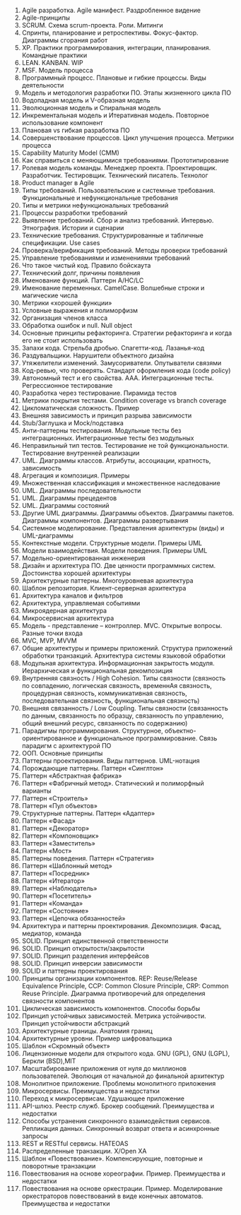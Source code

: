 1. Agile разработка. Agile манифест. Раздробленное видение
2. Agile-принципы
3. SCRUM. Схема scrum-проекта. Роли. Митинги
4. Спринты, планирование и ретроспективы. Фокус-фактор. Диаграммы сгорания работ
5. XP. Практики программирования, интеграции, планирования. Командные практики
6. LEAN. KANBAN. WIP
7. MSF. Модель процесса
8. Программный процесс. Плановые и гибкие процессы. Виды деятельности
9. Модель и методология разработки ПО. Этапы жизненного цикла ПО
10. Водопадная модель и V-образная модель
11. Эволюционная модель и Спиральная модель
12. Инкрементальная модель и Итеративная модель. Повторное использование компонент
13. Плановая vs гибкая разработка ПО
14. Совершенствование процессов. Цикл улучшения процесса. Метрики процесса
15. Capability Maturity Model (CMM)
16. Как справиться с меняющимися требованиями. Прототипирование
17. Ролевая модель команды. Менеджер проекта. Проектировщик. Разработчик.
Тестировщик. Технический писатель. Технолог
18. Product manager в Agile
19. Типы требований. Пользовательские и системные требования. Функциональные и
нефункциональные требования
20. Типы и метрики нефункциональных требований
21. Процессы разработки требований
22. Выявление требований. Сбор и анализ требований. Интервью. Этнография. Истории и
сценарии
23. Технические требования. Структурированные и табличные спецификации. Use cases
24. Проверка/верификация требований. Методы проверки требований
25. Управление требованиями и изменениями требований
26. Что такое чистый код. Правило бойскаута
27. Технический долг, причины появления
28. Именование функций. Паттерн A/HC/LC
29. Именование переменных. CamelCase. Волшебные строки и магические числа
30. Метрики «хорошей функции»
31. Условные выражения и полиморфизм
32. Организация членов класса
33. Обработка ошибок и null. Null object
34. Основные принципы рефакторинга. Стратегии рефакторинга и когда его не стоит
использовать
35. Запахи кода. Стрельба дробью. Спагетти-код. Лазанья-код
36. Раздувальщики. Нарушители объектного дизайна
37. Утяжелители изменений. Замусориватели. Опутыватели связями
38. Код-ревью, что проверять. Стандарт оформления кода (code policy)
39. Автономный тест и его свойства. AAA. Интеграционные тесты. Регрессионное тестирование
40. Разработка через тестирование. Пирамида тестов
41. Метрики покрытия тестами. Condition coverage vs branch coverage
42. Цикломатическая сложность. Пример
43. Внешняя зависимость и принцип разрыва зависимости
44. Stub/Заглушка и Mock/подставка
45. Анти-паттерны тестирования. Модульные тесты без интеграционных. Интеграционные
тесты без модульных
46. Неправильный тип тестов. Тестирование не той функциональности. Тестирование
внутренней реализации
47. UML. Диаграммы классов. Атрибуты, ассоциации, кратность, зависимость
48. Агрегация и композиция. Примеры
49. Множественная классификация и множественное наследование
50. UML. Диаграммы последовательности
51. UML. Диаграммы прецедентов
52. UML. Диаграммы состояний
53. Другие UML диаграммы. Диаграммы объектов. Диаграммы пакетов. Диаграммы
компонентов. Диаграммы развертывания
54. Системное моделирование. Представления архитектуры (виды) и UML-диаграммы
55. Контекстные модели. Структурные модели. Примеры UML
56. Модели взаимодействия. Модели поведения. Примеры UML
57. Модельно-ориентированная инженерия
58. Дизайн и архитектура ПО. Две ценности программных систем. Достоинства хорошей
архитектуры
59. Архитектурные паттерны. Многоуровневая архитектура
60. Шаблон репозитория. Клиент-серверная архитектура
61. Архитектура каналов и фильтров
62. Архитектура, управляемая событиями
63. Микроядерная архитектура
64. Микросервисная архитектура
65. Модель - представление – контроллер. MVC. Открытые вопросы. Разные точки входа
66. MVC, MVP, MVVM
67. Общие архитектуры и примеры приложений. Структура приложений обработки
транзакций. Архитектура системы языковой обработки
68. Модульная архитектура. Информационная закрытость модуля. Иерархическая и
функциональная декомпозиция
69. Внутренняя связность / High Cohesion. Типы связности (связность по совпадению, логическая связность, временнАя связность, процедурная связность, коммуникативная связность, последовательная связность, функциональная связность)
70. Внешняя связанность / Low Coupling. Типы связности (связанность по данным, связанность по образцу, связанность по управлению, общий внешний ресурс, связанность по содержанию)
71. Парадигмы программирования. Структурное, объектно-ориентированное и
функциональное программирование. Связь парадигм с архитектурой ПО
72. ООП. Основные принципы
73. Паттерны проектирования. Виды паттернов. UML-нотация
74. Порождающие паттерны. Паттерн «Синглтон»
75. Паттерн «Абстрактная фабрика»
76. Паттерн «Фабричный метод». Статический и полиморфный варианты
77. Паттерн «Строитель»
78. Паттерн «Пул объектов»
79. Структурные паттерны. Паттерн «Адаптер»
80. Паттерн «Фасад»
81. Паттерн «Декоратор»
82. Паттерн «Компоновщик»
83. Паттерн «Заместитель»
84. Паттерн «Мост»
85. Паттерны поведения. Паттерн «Стратегия»
86. Паттерн «Шаблонный метод»
87. Паттерн «Посредник»
88. Паттерн «Итератор»
89. Паттерн «Наблюдатель»
90. Паттерн «Посетитель»
91. Паттерн «Команда»
92. Паттерн «Состояние»
93. Паттерн «Цепочка обязанностей»
94. Архитектура и паттерны проектирования. Декомпозиция. Фасад, медиатор, команда
95. SOLID. Принцип единственной ответственности
96. SOLID. Принцип открытости/закрытости
97. SOLID. Принцип разделения интерфейсов
98. SOLID. Принцип инверсии зависимости
99. SOLID и паттерны проектирования
100. Принципы организации компонентов. REP: Reuse/Release Equivalence Principle, CCP:
Common Closure Principle, CRP: Common Reuse Principle. Диаграмма противоречий для
определения связности компонентов
101. Циклическая зависимость компонентов. Способы борьбы
102. Принцип устойчивых зависимостей. Метрика устойчивости. Принцип устойчивости
абстракций
103. Архитектурные границы. Анатомия границ
104. Архитектурные уровни. Пример шифровальщика
105. Шаблон «Скромный объект»
106. Лицензионные модели для открытого кода. GNU (GPL), GNU (LGPL), Беркли (BSD),MIT
107. Масштабирование приложения от нуля до миллионов пользователей. Эволюция от
начальной до финальной архитектур
108. Монолитное приложение. Проблемы монолитного приложения
109. Микросервисы. Преимущества и недостатки
110. Переход к микросервисам. Удушающее приложение
111. API-шлюз. Реестр служб. Брокер сообщений. Преимущества и недостатки
112. Способы устранения синхронного взаимодействия сервисов. Репликация данных. Синхронный возврат ответа и асинхронные запросы
113. REST и RESTful сервисы. HATEOAS
114. Распределенные транзакции. Х/Ореn ХА
115. Шаблон «Повествование». Компенсирующие, повторные и поворотные транзакции
116. Повествования на основе хореографии. Пример. Преимущества и недостатки
117. Повествования на основе оркестрации. Пример. Моделирование оркестраторов повествований в виде конечных автоматов. Преимущества и недостатки